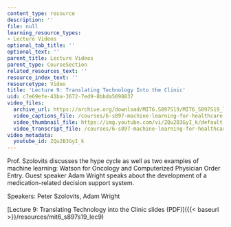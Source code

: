 ```yaml
---
content_type: resource
description: ''
file: null
learning_resource_types:
- Lecture Videos
optional_tab_title: ''
optional_text: ''
parent_title: Lecture Videos
parent_type: CourseSection
related_resources_text: ''
resource_index_text: ''
resourcetype: Video
title: 'Lecture 9: Translating Technology Into the Clinic'
uid: c7e69efe-41ba-3672-7ed9-8bbda5098837
video_files:
  archive_url: https://archive.org/download/MIT6.S897S19/MIT6_S897S19_lec09_300k.mp4
  video_captions_file: /courses/6-s897-machine-learning-for-healthcare-spring-2019/3d9d243fd9c95a43966e249d86055c8f_ZQu2B3GyI_k.vtt
  video_thumbnail_file: https://img.youtube.com/vi/ZQu2B3GyI_k/default.jpg
  video_transcript_file: /courses/6-s897-machine-learning-for-healthcare-spring-2019/f1e3b1687158ae363ba8293b5fe97483_ZQu2B3GyI_k.pdf
video_metadata:
  youtube_id: ZQu2B3GyI_k
---
```


Prof. Szolovits discusses the hype cycle as well as two examples of machine learning: Watson for Oncology and Computerized Physician Order Entry. Guest speaker Adam Wright speaks about the development of a medication-related decision support system.

Speakers: Peter Szolovits, Adam Wright

[Lecture 9: Translating Technology into the Clinic slides (PDF)]({{< baseurl >}}/resources/mit6_s897s19_lec9)